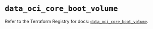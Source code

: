 # `data_oci_core_boot_volume`

Refer to the Terraform Registry for docs: [`data_oci_core_boot_volume`](https://registry.terraform.io/providers/oracle/oci/6.18.0/docs/data-sources/core_boot_volume).
